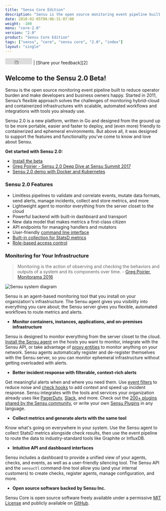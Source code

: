 ```yaml
---
title: "Sensu Core Edition"
description: "Sensu is the open source monitoring event pipeline built to reduce operator burden and meet the challenges of monitoring hybrid-cloud and containerized infrastructures."
date: 2018-02-05T06:06:31-07:00
weight: -100
menu: "core-2.0"
version: "2.0"
product: "Sensu Core Edition"
tags: ["sensu", "core", "sensu core", "2.0", "index"]
layout: "single"
---
```


<iframe src="https://ghbtns.com/github-btn.html?user=sensu&repo=sensu-go&type=star&count=true" frameborder="0" scrolling="0" width="87px" height="20px"></iframe> | [Share your feedback][2]

## Welcome to the Sensu 2.0 Beta!

Sensu is the open source monitoring event pipeline built to reduce operator burden and make developers and business owners happy.
Started in 2011, Sensu’s flexible approach solves the challenges of monitoring hybrid-cloud and containerized infrastructures with scalable, automated workflows and integrations with tools you already use.

Sensu 2.0 is a new platform, written in Go and designed from the ground up to be more portable, easier and faster to deploy, and (even more) friendly to containerized and ephemeral environments.
But above all, it was designed to support the features and functionality you’ve come to know and love about Sensu.

**Get started with Sensu 2.0:**

- [Install the beta][1]
- [Greg Poirier - Sensu 2.0 Deep Dive at Sensu Summit 2017](https://www.youtube.com/watch?v=mfOk0mOfkvA)
- [Sensu 2.0 demo with Docker and Kubernetes](https://github.com/portertech/sensu-demo)

### Sensu 2.0 Features

- Limitless pipelines to validate and correlate events, mutate data formats, send alerts, manage incidents, collect and store metrics, and more
- Lightweight agent to monitor everything from the server closet to the cloud
- Powerful backend with built-in dashboard and transport
- New data model that makes metrics a first-class citizen
- API endpoints for managing handlers and mutators
- User-friendly [command line interface][3]
- [Built-in collection for StatsD metrics][4]
- [Role-based access control][5]

### Monitoring for Your Infrastructure

> Monitoring is the action of observing and checking the behaviors and outputs of a system and its components over time. - [Greg Poirier, Monitorama 2016](https://vimeo.com/173610062)

<img alt="Sensu system diagram" src="/images/system-ce.png">

Sensu is an agent-based monitoring tool that you install on your organization's infrastructure.
The Sensu agent gives you visibility into everything you care about; the Sensu server gives you flexible, automated workflows to route metrics and alerts.

- **Monitor containers, instances, applications, and on-premises infrastructure**

Sensu is designed to monitor everything from the server closet to the cloud.
[Install the Sensu agent][15] on the hosts you want to monitor, integrate with the Sensu API, or take advantage of [proxy entities][17] to monitor anything on your network.
Sensu agents automatically register and de-register themselves with the Sensu server, so you can monitor ephemeral infrastructure without getting overloaded with alerts.

- **Better incident response with filterable, context-rich alerts**

Get meaningful alerts when and where you need them.
Use [event filters][18] to reduce noise and [check hooks][19] to add context and speed up incident response.
Sensu integrates with the tools and services your organization already uses like [PagerDuty][6], [Slack][7], and more.
Check out the [200+ plugins shared by the Sensu community][8], or write your own [Sensu Plugins][9] in any language.

- **Collect metrics and generate alerts with the same tool**

Know what's going on everywhere in your system.
Use the Sensu agent to collect StatsD metrics alongside check results, then use the event pipeline to route the data to industry-standard tools like Graphite or InfluxDB.

- **Intuitive API and dashboard interfaces**

Sensu includes a dashboard to provide a unified view of your agents, checks, and events, as well as a user-friendly silencing tool.
The Sensu API and the `sensuctl` command-line tool allow you (and your internal customers) to create checks, register agents, manage configuration, and more.

- **Open source software backed by Sensu Inc.**

Sensu Core is open source software freely available under a
permissive [MIT License][12] and publicly available on [GitHub][13].

[1]: getting-started/installation-and-configuration/
[2]: http://slack.sensu.io/
[3]: reference/sensuctl
[4]: guides/aggregate-metrics-statsd
[5]: reference/rbac
[6]: https://www.pagerduty.com
[7]: https://slack.com
[8]: https://github.com/sensu-plugins
[9]: /plugins/latest/reference/
[12]: https://github.com/sensu/sensu-go/blob/master/LICENSE
[13]: https://github.com/sensu/sensu-go
[15]: getting-started/installation-and-configuration
[17]: guides/monitor-external-resources
[18]: reference/filters
[19]: reference/hooks
